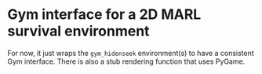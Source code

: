 # Gym interface for a 2D MARL survival environment

For now, it just wraps the `gym_hidenseek` environment(s) to have a consistent Gym interface. There is also a stub rendering function that uses PyGame.
